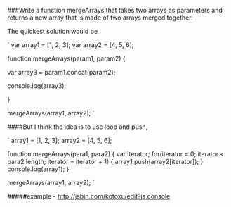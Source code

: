 ###Write a function mergeArrays that takes two arrays as parameters and returns a new array that is made of two arrays merged together.

The quickest solution would be

`
var array1 = [1, 2, 3];
var array2 = [4, 5, 6];


function mergeArrays(param1, param2) {

  var array3 = param1.concat(param2);
  
  console.log(array3);  

}

mergeArrays(array1, array2);
`


####But I think the idea is to use loop and push, 

`
array1 = [1, 2, 3];
array2 = [4, 5, 6];


function mergeArrays(para1, para2) {
  var iterator;
  for(iterator = 0; iterator < para2.length; iterator = iterator + 1) {
    array1.push(array2[iterator]);
  }
    console.log(array1);
}


mergeArrays(array1, array2);
`

#####example - http://jsbin.com/kotoxu/edit?js,console